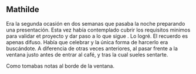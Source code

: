 ## Mathilde
Era la segunda ocasión en dos semanas que pasaba la noche preparando una presentación. Esta vez había contemplado cubrir los requisitos minimos para validar et proyecto y dar paso a lo que sigue . Lo logré. El recuerdo es apenas difuso. Había que celebrar y la única forma de harcerlo era buscándote. A diferencia de otras veces anteriores, al pasar frente a la ventana justo antes de entrar al café, y tras la cual sueles sentarte. 

Como tomabas notas al borde de la ventana.
